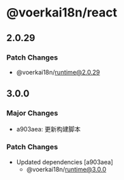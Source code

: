 # @voerkai18n/react

## 2.0.29

### Patch Changes

- @voerkai18n/runtime@2.0.29

## 3.0.0

### Major Changes

- a903aea: 更新构建脚本

### Patch Changes

- Updated dependencies [a903aea]
  - @voerkai18n/runtime@3.0.0
